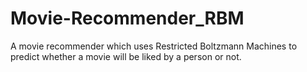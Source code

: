 # Movie-Recommender_RBM
A movie recommender which uses Restricted Boltzmann Machines to predict whether a movie will be liked by a person or not.
